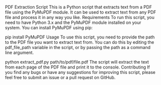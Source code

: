 PDF Extraction Script
This is a Python script that extracts text from a PDF file using the PyMuPDF module. It can be used to extract text from any PDF file and process it in any way you like.
Requirements
To run this script, you need to have Python 3.x and the PyMuPDF module installed on your system. You can install PyMuPDF using pip:

pip install PyMuPDF
Usage
To use this script, you need to provide the path to the PDF file you want to extract text from. You can do this by editing the pdf_file_path variable in the script, or by passing the path as a command line argument.

python extract_pdf.py path/to/pdf/file.pdf
The script will extract the text from each page of the PDF file and print it to the console.
Contributing
If you find any bugs or have any suggestions for improving this script, please feel free to submit an issue or a pull request on GitHub.
